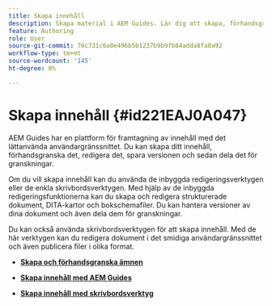 ```yaml
---
title: Skapa innehåll
description: Skapa material i AEM Guides. Lär dig att skapa, förhandsgranska, redigera, spara versionen av dokumentet och dela för granskningar.
feature: Authoring
role: User
source-git-commit: 76c731c6a0e496b5b1237b9b9fb84adda8fa8a92
workflow-type: tm+mt
source-wordcount: '145'
ht-degree: 0%

---
```


# Skapa innehåll {#id221EAJ0A047}

AEM Guides har en plattform för framtagning av innehåll med det lättanvända användargränssnittet. Du kan skapa ditt innehåll, förhandsgranska det, redigera det, spara versionen och sedan dela det för granskningar.

Om du vill skapa innehåll kan du använda de inbyggda redigeringsverktygen eller de enkla skrivbordsverktygen. Med hjälp av de inbyggda redigeringsfunktionerna kan du skapa och redigera strukturerade dokument, DITA-kartor och bokschemafiler. Du kan hantera versioner av dina dokument och även dela dem för granskningar.

Du kan också använda skrivbordsverktygen för att skapa innehåll. Med de här verktygen kan du redigera dokument i det smidiga användargränssnittet och även publicera filer i olika format.

- **[Skapa och förhandsgranska ämnen](create-preview-topics.md)**

- **[Skapa innehåll med AEM Guides](authoring-content-xml-doc.md)**

- **[Skapa innehåll med skrivbordsverktyg](author-desktop-tools.md)**
